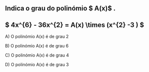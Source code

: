 

## Indica o grau do polinómio $ A(x)$ .

## $ 4x^{6} - 36x^{2} = A(x) \times (x^{2} -3 ) $

A)  O polinómio A(x) é de grau 2 

B)  O polinómio A(x) é de grau 6 

C)  O polinómio A(x) é de grau 4 

D)  O polinómio A(x) é de grau 3 
